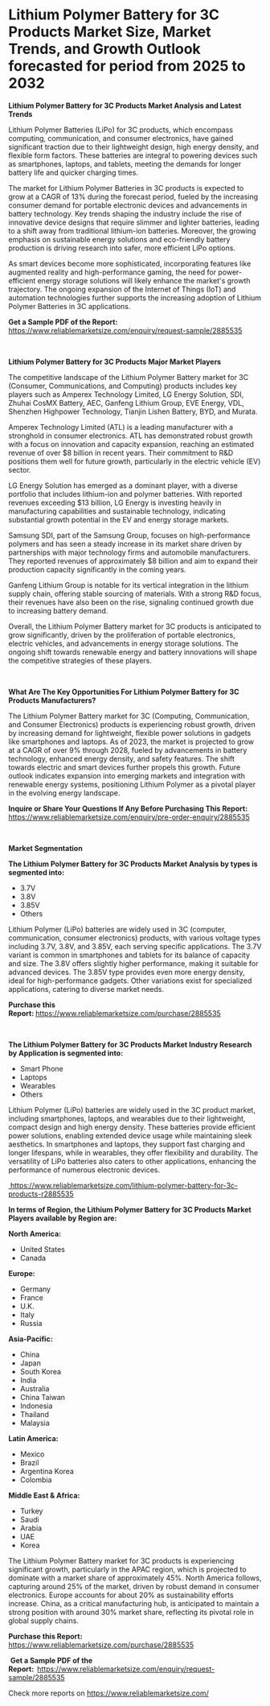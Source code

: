 <p><h1>Lithium Polymer Battery for 3C Products Market Size, Market Trends, and Growth Outlook forecasted for period from 2025 to 2032</h1></p><p><strong>Lithium Polymer Battery for 3C Products Market Analysis and Latest Trends</strong></p>
<p><p>Lithium Polymer Batteries (LiPo) for 3C products, which encompass computing, communication, and consumer electronics, have gained significant traction due to their lightweight design, high energy density, and flexible form factors. These batteries are integral to powering devices such as smartphones, laptops, and tablets, meeting the demands for longer battery life and quicker charging times.</p><p>The market for Lithium Polymer Batteries in 3C products is expected to grow at a CAGR of 13% during the forecast period, fueled by the increasing consumer demand for portable electronic devices and advancements in battery technology. Key trends shaping the industry include the rise of innovative device designs that require slimmer and lighter batteries, leading to a shift away from traditional lithium-ion batteries. Moreover, the growing emphasis on sustainable energy solutions and eco-friendly battery production is driving research into safer, more efficient LiPo options.</p><p>As smart devices become more sophisticated, incorporating features like augmented reality and high-performance gaming, the need for power-efficient energy storage solutions will likely enhance the market's growth trajectory. The ongoing expansion of the Internet of Things (IoT) and automation technologies further supports the increasing adoption of Lithium Polymer Batteries in 3C applications.</p></p>
<p><strong>Get a Sample PDF of the Report:&nbsp;</strong> <a href="https://www.reliablemarketsize.com/enquiry/request-sample/2885535?utm_campaign=2936&utm_medium=2&utm_source=Github&utm_content=ia&utm_term=13032025&utm_id=lithium-polymer-battery-for-3c-products">https://www.reliablemarketsize.com/enquiry/request-sample/2885535</a></p>
<p>&nbsp;</p>
<p><strong>Lithium Polymer Battery for 3C Products Major Market Players</strong></p>
<p><p>The competitive landscape of the Lithium Polymer Battery market for 3C (Consumer, Communications, and Computing) products includes key players such as Amperex Technology Limited, LG Energy Solution, SDI, Zhuhai CosMX Battery, AEC, Ganfeng Lithium Group, EVE Energy, VDL, Shenzhen Highpower Technology, Tianjin Lishen Battery, BYD, and Murata. </p><p>Amperex Technology Limited (ATL) is a leading manufacturer with a stronghold in consumer electronics. ATL has demonstrated robust growth with a focus on innovation and capacity expansion, reaching an estimated revenue of over $8 billion in recent years. Their commitment to R&D positions them well for future growth, particularly in the electric vehicle (EV) sector.</p><p>LG Energy Solution has emerged as a dominant player, with a diverse portfolio that includes lithium-ion and polymer batteries. With reported revenues exceeding $13 billion, LG Energy is investing heavily in manufacturing capabilities and sustainable technology, indicating substantial growth potential in the EV and energy storage markets.</p><p>Samsung SDI, part of the Samsung Group, focuses on high-performance polymers and has seen a steady increase in its market share driven by partnerships with major technology firms and automobile manufacturers. They reported revenues of approximately $8 billion and aim to expand their production capacity significantly in the coming years.</p><p>Ganfeng Lithium Group is notable for its vertical integration in the lithium supply chain, offering stable sourcing of materials. With a strong R&D focus, their revenues have also been on the rise, signaling continued growth due to increasing battery demand.</p><p>Overall, the Lithium Polymer Battery market for 3C products is anticipated to grow significantly, driven by the proliferation of portable electronics, electric vehicles, and advancements in energy storage solutions. The ongoing shift towards renewable energy and battery innovations will shape the competitive strategies of these players.</p></p>
<p>&nbsp;</p>
<p><strong>What Are The Key Opportunities For Lithium Polymer Battery for 3C Products Manufacturers?</strong></p>
<p><p>The Lithium Polymer Battery market for 3C (Computing, Communication, and Consumer Electronics) products is experiencing robust growth, driven by increasing demand for lightweight, flexible power solutions in gadgets like smartphones and laptops. As of 2023, the market is projected to grow at a CAGR of over 9% through 2028, fueled by advancements in battery technology, enhanced energy density, and safety features. The shift towards electric and smart devices further propels this growth. Future outlook indicates expansion into emerging markets and integration with renewable energy systems, positioning Lithium Polymer as a pivotal player in the evolving energy landscape.</p></p>
<p><strong>Inquire or Share Your Questions If Any Before Purchasing This Report:</strong> <a href="https://www.reliablemarketsize.com/enquiry/pre-order-enquiry/2885535?utm_campaign=2936&utm_medium=2&utm_source=Github&utm_content=ia&utm_term=13032025&utm_id=lithium-polymer-battery-for-3c-products">https://www.reliablemarketsize.com/enquiry/pre-order-enquiry/2885535</a></p>
<p>&nbsp;</p>
<p><strong>Market Segmentation</strong></p>
<p><strong>The Lithium Polymer Battery for 3C Products Market Analysis by types is segmented into:</strong></p>
<p><ul><li>3.7V</li><li>3.8V</li><li>3.85V</li><li>Others</li></ul></p>
<p><p>Lithium Polymer (LiPo) batteries are widely used in 3C (computer, communication, consumer electronics) products, with various voltage types including 3.7V, 3.8V, and 3.85V, each serving specific applications. The 3.7V variant is common in smartphones and tablets for its balance of capacity and size. The 3.8V offers slightly higher performance, making it suitable for advanced devices. The 3.85V type provides even more energy density, ideal for high-performance gadgets. Other variations exist for specialized applications, catering to diverse market needs.</p></p>
<p><strong>Purchase this Report:&nbsp;</strong><a href="https://www.reliablemarketsize.com/purchase/2885535?utm_campaign=2936&utm_medium=2&utm_source=Github&utm_content=ia&utm_term=13032025&utm_id=lithium-polymer-battery-for-3c-products">https://www.reliablemarketsize.com/purchase/2885535</a></p>
<p>&nbsp;</p>
<p><strong>The Lithium Polymer Battery for 3C Products Market Industry Research by Application is segmented into:</strong></p>
<p><ul><li>Smart Phone</li><li>Laptops</li><li>Wearables</li><li>Others</li></ul></p>
<p><p>Lithium Polymer (LiPo) batteries are widely used in the 3C product market, including smartphones, laptops, and wearables due to their lightweight, compact design and high energy density. These batteries provide efficient power solutions, enabling extended device usage while maintaining sleek aesthetics. In smartphones and laptops, they support fast charging and longer lifespans, while in wearables, they offer flexibility and durability. The versatility of LiPo batteries also caters to other applications, enhancing the performance of numerous electronic devices.</p></p>
<p><a href="https://www.reliablemarketsize.com/lithium-polymer-battery-for-3c-products-r2885535?utm_campaign=2936&utm_medium=2&utm_source=Github&utm_content=ia&utm_term=13032025&utm_id=lithium-polymer-battery-for-3c-products">&nbsp;https://www.reliablemarketsize.com/lithium-polymer-battery-for-3c-products-r2885535</a></p>
<p><strong>In terms of Region, the Lithium Polymer Battery for 3C Products Market Players available by Region are:</strong></p>
<p>
    <p> <strong> North America: </strong>
        <ul>
            <li>United States</li>
            <li>Canada</li>
        </ul>
        </p> 
    <p> <strong> Europe: </strong>
        <ul>
            <li>Germany</li>
            <li>France</li>
            <li>U.K.</li>
            <li>Italy</li>
            <li>Russia</li>
        </ul>
        </p> 
    <p> <strong> Asia-Pacific: </strong>
        <ul>
            <li>China</li>
            <li>Japan</li>
            <li>South Korea</li>
            <li>India</li>
            <li>Australia</li>
            <li>China Taiwan</li>
            <li>Indonesia</li>
            <li>Thailand</li>
            <li>Malaysia</li>
        </ul>
        </p> 
    <p> <strong> Latin America: </strong>
        <ul>
            <li>Mexico</li>
            <li>Brazil</li>
            <li>Argentina Korea</li>
            <li>Colombia</li>
        </ul>
        </p> 
    <p> <strong> Middle East & Africa: </strong>
        <ul>
            <li>Turkey</li>
            <li>Saudi</li>
            <li>Arabia</li>
            <li>UAE</li>
            <li>Korea</li>
        </ul>
    </p>
    </p>
<p><p>The Lithium Polymer Battery market for 3C products is experiencing significant growth, particularly in the APAC region, which is projected to dominate with a market share of approximately 45%. North America follows, capturing around 25% of the market, driven by robust demand in consumer electronics. Europe accounts for about 20% as sustainability efforts increase. China, as a critical manufacturing hub, is anticipated to maintain a strong position with around 30% market share, reflecting its pivotal role in global supply chains.</p></p>
<p><strong>Purchase this Report: </strong><a href="https://www.reliablemarketsize.com/purchase/2885535?utm_campaign=2936&utm_medium=2&utm_source=Github&utm_content=ia&utm_term=13032025&utm_id=lithium-polymer-battery-for-3c-products">https://www.reliablemarketsize.com/purchase/2885535</a></p>
<p>&nbsp;<strong>Get a Sample PDF of the Report:&nbsp;&nbsp;</strong><a href="https://www.reliablemarketsize.com/enquiry/request-sample/2885535?utm_campaign=2936&utm_medium=2&utm_source=Github&utm_content=ia&utm_term=13032025&utm_id=lithium-polymer-battery-for-3c-products">https://www.reliablemarketsize.com/enquiry/request-sample/2885535</a></p>
<p><strong></strong></p>
<p>Check more reports on <a href="https://www.reliablemarketsize.com/?utm_campaign=2936&utm_medium=2&utm_source=Github&utm_content=ia&utm_term=13032025&utm_id=lithium-polymer-battery-for-3c-products">https://www.reliablemarketsize.com/</a></p>